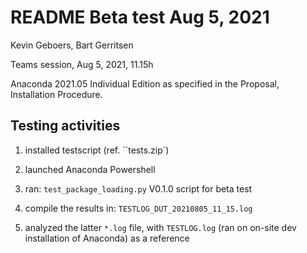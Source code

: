 # README Beta test Aug 5, 2021

Kevin Geboers, Bart Gerritsen

Teams session, Aug 5, 2021, 11.15h

Anaconda 2021.05 Individual Edition as specified in the Proposal, Installation Procedure.

## Testing activities

1. installed testscript (ref. ``tests.zip`)

1. launched Anaconda Powershell

1. ran: `test_package_loading.py` V0.1.0 script for beta test

1. compile the results in: `TESTLOG_DUT_20210805_11_15.log`

1. analyzed the latter `*.log` file, with `TESTLOG.log` (ran on on-site dev installation of Anaconda) as a reference

